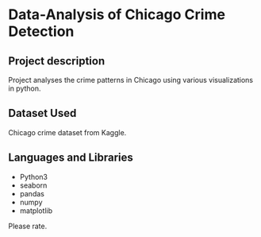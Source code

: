 # Data-Analysis of Chicago Crime Detection 
## Project description

Project analyses the crime patterns in Chicago using various visualizations in python.

## Dataset Used

Chicago crime dataset from Kaggle.

## Languages and Libraries

* Python3
* seaborn
* pandas
* numpy
* matplotlib

Please rate.
